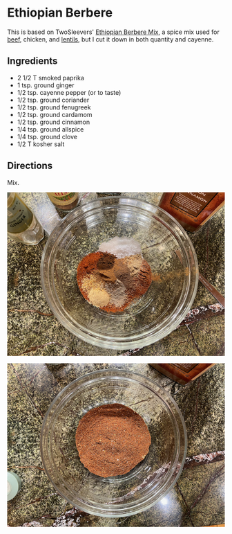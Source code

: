 # Ethiopian Berbere

This is based on TwoSleevers' [Ethiopian Berbere Mix](https://twosleevers.com/ethiopian-berbere-mix/#ethiopian-berbere-mix), a spice mix used for [beef](../meat/ipEthBeefStew.md), chicken, and [lentils](https://www.daringgourmet.com/misir-wat-ethiopian-spiced-red-lentils/#recipe), but I cut it down in both quantity and cayenne.

## Ingredients

* 2 1/2 T smoked paprika
* 1 tsp. ground ginger
* 1/2 tsp. cayenne pepper (or to taste)
* 1/2 tsp. ground coriander
* 1/2 tsp. ground fenugreek
* 1/2 tsp. ground cardamom
* 1/2 tsp. ground cinnamon
* 1/4 tsp. ground allspice
* 1/4 tsp. ground clove
* 1/2 T kosher salt

## Directions

Mix.

![unmixed](../images/berbere_unmixed.png)

![mixed](../images/berbere_mixed.png)
